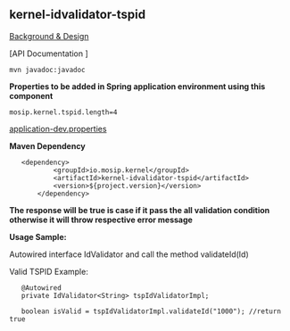 ## kernel-idvalidator-tspid

[Background & Design](../../docs/design/kernel/kernel-idvalidator.md)
 

 
[API Documentation ]
 
 ```
 mvn javadoc:javadoc

 ```
 
**Properties to be added in Spring application environment using this component**

```
mosip.kernel.tspid.length=4
```

[application-dev.properties](../../config/application-dev.properties)

 
 **Maven Dependency**
 
 ```
 	<dependency>
			<groupId>io.mosip.kernel</groupId>
			<artifactId>kernel-idvalidator-tspid</artifactId>
			<version>${project.version}</version>
		</dependency>

 ```
 


**The response will be true is case if it pass the all validation condition otherwise it will throw respective error message**

 

**Usage Sample:**

Autowired interface IdValidator and call the method validateId(Id)

 Valid TSPID  Example:
 
 ```
	@Autowired
	private IdValidator<String> tspIdValidatorImpl;
	
	boolean isValid = tspIdValidatorImpl.validateId("1000"); //return true
	
```




 






